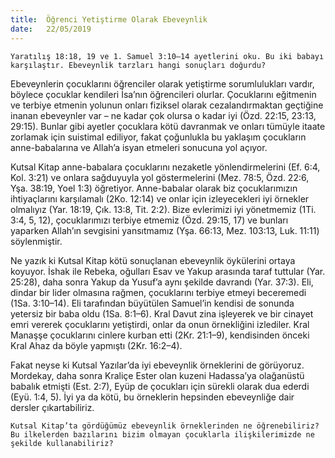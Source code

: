 ```yaml
---
title:  Öğrenci Yetiştirme Olarak Ebeveynlik
date:   22/05/2019
---
```


`Yaratılış 18:18, 19 ve 1. Samuel 3:10–14 ayetlerini oku. Bu iki babayı karşılaştır. Ebeveynlik tarzları hangi sonuçları doğurdu?`

Ebeveynlerin çocuklarını öğrenciler olarak yetiştirme sorumlulukları vardır, böylece çocuklar kendileri İsa’nın öğrencileri olurlar. Çocuklarını eğitmenin ve terbiye etmenin yolunun onları fiziksel olarak cezalandırmaktan geçtiğine inanan ebeveynler var – ne kadar çok olursa o kadar iyi (Özd. 22:15, 23:13, 29:15). Bunlar gibi ayetler çocuklara kötü davranmak ve onları tümüyle itaate zorlamak için suistimal ediliyor, fakat çoğunlukla bu yaklaşım çocukların anne-babalarına ve Allah’a isyan etmeleri sonucuna yol açıyor.

Kutsal Kitap anne-babalara çocuklarını nezaketle yönlendirmelerini (Ef. 6:4, Kol. 3:21) ve onlara sağduyuyla yol göstermelerini (Mez. 78:5, Özd. 22:6, Yşa. 38:19, Yoel 1:3) öğretiyor. Anne-babalar olarak biz çocuklarımızın ihtiyaçlarını karşılamalı (2Ko. 12:14) ve onlar için izleyecekleri iyi örnekler olmalıyız (Yar. 18:19, Çık. 13:8, Tit. 2:2). Bize evlerimizi iyi yönetmemiz (1Ti. 3:4, 5, 12), çocuklarımızı terbiye etmemiz (Özd. 29:15, 17) ve bunları yaparken Allah’ın sevgisini yansıtmamız (Yşa. 66:13, Mez. 103:13, Luk. 11:11) söylenmiştir.

Ne yazık ki Kutsal Kitap kötü sonuçlanan ebeveynlik öykülerini ortaya koyuyor. İshak ile Rebeka, oğulları Esav ve Yakup arasında taraf tuttular (Yar. 25:28), daha sonra Yakup da Yusuf’a aynı şekilde davrandı (Yar. 37:3). Eli, dindar bir lider olmasına rağmen, çocuklarını terbiye etmeyi beceremedi (1Sa. 3:10–14). Eli tarafından büyütülen Samuel’in kendisi de sonunda yetersiz bir baba oldu (1Sa. 8:1–6). Kral Davut zina işleyerek ve bir cinayet emri vererek çocuklarını yetiştirdi, onlar da onun örnekliğini izlediler. Kral Manaşşe çocuklarını cinlere kurban etti (2Kr. 21:1–9), kendisinden önceki Kral Ahaz da böyle yapmıştı (2Kr. 16:2–4).

Fakat neyse ki Kutsal Yazılar’da iyi ebeveynlik örneklerini de görüyoruz. Mordekay, daha sonra Kraliçe Ester olan kuzeni Hadassa’ya olağanüstü babalık etmişti (Est. 2:7), Eyüp de çocukları için sürekli olarak dua ederdi (Eyü. 1:4, 5). İyi ya da kötü, bu örneklerin hepsinden ebeveynliğe dair dersler çıkartabiliriz. 

`Kutsal Kitap’ta gördüğümüz ebeveynlik örneklerinden ne öğrenebiliriz? Bu ilkelerden bazılarını bizim olmayan çocuklarla ilişkilerimizde ne şekilde kullanabiliriz?`